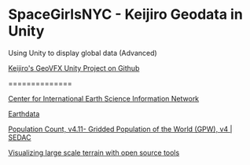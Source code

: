 # SpaceGirlsNYC - Keijiro Geodata in Unity
Using Unity to display global data (Advanced)

[Keijiro's GeoVFX Unity Project on Github](https://github.com/keijiro/GeoVfx)

==============

[Center for International Earth Science Information Network](http://www.ciesin.columbia.edu/)

[Earthdata](https://earthdata.nasa.gov/)

[Population Count, v4.11- Gridded Population of the World (GPW), v4 | SEDAC](https://sedac.ciesin.columbia.edu/data/set/gpw-v4-population-count-rev11</string)

[Visualizing large scale terrain with open source tools](https://medium.com/@morishuz/visualising-large-scale-terrain-with-open-source-tools-25723a5a5461)
